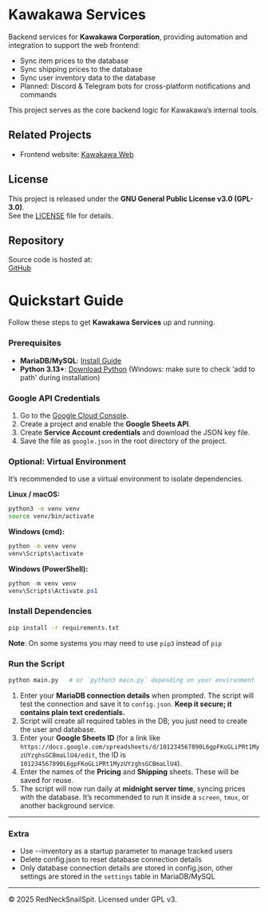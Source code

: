 # Kawakawa Services

Backend services for **Kawakawa Corporation**, providing automation and integration to support the web frontend:

- Sync item prices to the database
- Sync shipping prices to the database
- Sync user inventory data to the database
- Planned: Discord & Telegram bots for cross-platform notifications and commands  

This project serves as the core backend logic for Kawakawa’s internal tools.


## Related Projects

- Frontend website: [Kawakawa Web](https://github.com/RedNeckSnailSpit/kawakawa_web)

## License

This project is released under the **GNU General Public License v3.0 (GPL-3.0)**.  
See the [LICENSE](LICENSE) file for details.

## Repository

Source code is hosted at:  
[GitHub](https://github.com/RedNeckSnailSpit/kawakawa_services)

# Quickstart Guide

Follow these steps to get **Kawakawa Services** up and running.

### Prerequisites

- **MariaDB/MySQL**: [Install Guide](https://mariadb.com/kb/en/getting-installing-and-upgrading-mariadb/)  
- **Python 3.13+**: [Download Python](https://www.python.org/downloads/) (Windows: make sure to check 'add to path' during installation)

### Google API Credentials

1. Go to the [Google Cloud Console](https://console.cloud.google.com/).  
2. Create a project and enable the **Google Sheets API**.  
3. Create **Service Account credentials** and download the JSON key file.  
4. Save the file as `google.json` in the root directory of the project.

### Optional: Virtual Environment

It’s recommended to use a virtual environment to isolate dependencies.

**Linux / macOS:**

```bash
python3 -m venv venv
source venv/bin/activate
```

**Windows (cmd):**

```cmd
python -m venv venv
venv\Scripts\activate
```

**Windows (PowerShell):**

```powershell
python -m venv venv
venv\Scripts\Activate.ps1
```

### Install Dependencies

```bash
pip install -r requirements.txt
```
**Note**: On some systems you may need to use `pip3` instead of `pip` 

### Run the Script

```bash
python main.py   # or `python3 main.py` depending on your environment
```

1. Enter your **MariaDB connection details** when prompted. The script will test the connection and save it to `config.json`. **Keep it secure; it contains plain text credentials.**  
2. Script will create all required tables in the DB; you just need to create the user and database.  
3. Enter your **Google Sheets ID** (for a link like `https://docs.google.com/spreadsheets/d/101234567890L6gpFKoGLiPRt1MyzUYzghsGCBmaLlU4/edit`, the ID is `101234567890L6gpFKoGLiPRt1MyzUYzghsGCBmaLlU4`).  
4. Enter the names of the **Pricing** and **Shipping** sheets. These will be saved for reuse.  
5. The script will now run daily at **midnight server time**, syncing prices with the database. It’s recommended to run it inside a `screen`, `tmux`, or another background service.

---

### Extra
- Use --inventory as a startup parameter to manage tracked users
- Delete config.json to reset database connection details
- Only database connection details are stored in config.json, other settings are stored in the `settings` table in MariaDB/MySQL 

---

© 2025 RedNeckSnailSpit. Licensed under GPL v3.
